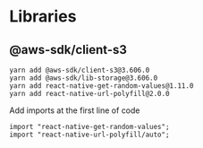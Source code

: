 # Libraries
## @aws-sdk/client-s3
```shell
yarn add @aws-sdk/client-s3@3.606.0
yarn add @aws-sdk/lib-storage@3.606.0
yarn add react-native-get-random-values@1.11.0
yarn add react-native-url-polyfill@2.0.0
```
Add imports at the first line of code
```shell
import "react-native-get-random-values";
import "react-native-url-polyfill/auto";
```
